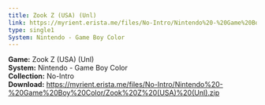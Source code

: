 ```yaml
---
title: Zook Z (USA) (Unl)
link: https://myrient.erista.me/files/No-Intro/Nintendo%20-%20Game%20Boy%20Color/Zook%20Z%20(USA)%20(Unl).zip
type: single1
System: Nintendo - Game Boy Color
---
```

<b>Game:</b> Zook Z (USA) (Unl)<br>
<b>System:</b> Nintendo - Game Boy Color<br>
<b>Collection:</b> No-Intro<br>
<b>Download:</b> https://myrient.erista.me/files/No-Intro/Nintendo%20-%20Game%20Boy%20Color/Zook%20Z%20(USA)%20(Unl).zip